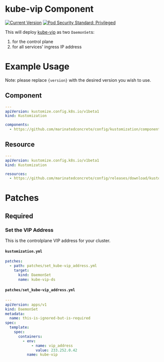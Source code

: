# kube-vip Component

[![Current Version](https://img.shields.io/badge/dynamic/json?style=for-the-badge&label=version&query=%24.kustomization%2Fcomponents%2Fkube-vip&url=https%3A%2F%2Fraw.githubusercontent.com%2Fmarinatedconcrete%2Fconfig%2Frefs%2Fheads%2Fmain%2F.release-please-manifest.json)](https://github.com/marinatedconcrete/config/releases?q=%22kustomize-kube-vip%22)
[![Pod Security Standard: Privileged](https://img.shields.io/badge/pod_security_standard-privileged-red?style=for-the-badge&logo=kubernetes&logoColor=%23326CE5)](https://kubernetes.io/docs/concepts/security/pod-security-standards/)

This will deploy [kube-vip](https://kube-vip.io/) as two `DaemonSet`s:

1. for the control plane
2. for all services' ingress IP address

# Example Usage

Note: please replace `{version}` with the desired version you wish to use.

## Component

```yaml
---
apiVersion: kustomize.config.k8s.io/v1beta1
kind: Kustomization

components:
  - https://github.com/marinatedconcrete/config/kustomization/components/kube-vip?ref=kustomize-kube-vip@v{version}
```

## Resource

```yaml
---
apiVersion: kustomize.config.k8s.io/v1beta1
kind: Kustomization

resources:
  - https://github.com/marinatedconcrete/config/releases/download/kustomize-kube-vip@v{version}/kube-vip.yml
```

# Patches

## Required

### Set the VIP Address

This is the controlplane VIP address for your cluster.

#### `kustomization.yml`

```yaml
patches:
  - path: patches/set_kube-vip_address.yml
    target:
      kind: DaemonSet
      name: kube-vip-ds
```

#### `patches/set_kube-vip_address.yml`

```yaml
---
apiVersion: apps/v1
kind: DaemonSet
metadata:
  name: this-is-ignored-but-is-required
spec:
  template:
    spec:
      containers:
        - env:
            - name: vip_address
              value: 233.252.0.42
          name: kube-vip
```
